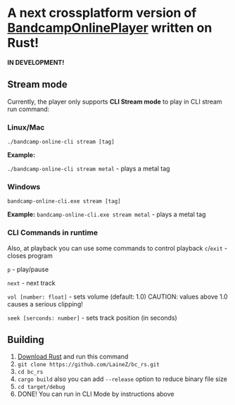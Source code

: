 # A next crossplatform version of [BandcampOnlinePlayer](https://github.com/LaineZ/BandcampOnlinePlayer) written on Rust!
**IN DEVELOPMENT!**
## Stream mode
Сurrently, the player only supports **CLI Stream mode** to play in CLI stream run command:
### Linux/Mac
```./bandcamp-online-cli stream [tag]```

**Example:** 

``./bandcamp-online-cli stream metal`` - plays a metal tag

### Windows 

``bandcamp-online-cli.exe stream [tag]``

**Example:** ``bandcamp-online-cli.exe stream metal`` - plays a metal tag

### CLI Commands in runtime

Also, at playback you can use some commands to control playback
``c``/``exit`` - closes program

``p`` - play/pause

``next`` - next track

``vol [number: float]`` - sets volume (default: 1.0) CAUTION: values above 1.0 causes a serious clipping!

``seek [serconds: number]`` - sets track position (in seconds)

## Building
1. [Download Rust]([https://www.rust-lang.org/learn/get-started) and run this command
2. ```git clone https://github.com/LaineZ/bc_rs.git```
3. ```cd bc_rs```
4. ```cargo build``` also you can add ``--release`` option to reduce binary file size
5. ```cd target/debug```
6. DONE! You can run in CLI Mode by instructions above